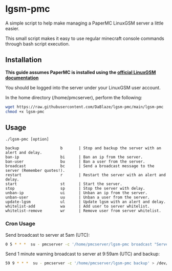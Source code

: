 # lgsm-pmc

A simple script to help make managing a PaperMC LinuxGSM server a little easier.

This small script makes it easy to use regular minecraft console commands through bash script execution.

## Installation

**This guide assumes PaperMC is installed using the [official LinuxGSM documentation](https://linuxgsm.com/servers/pmcserver/)**

You should be logged into the server under your LinuxGSM user account.

In the home directory (/home/pmcserver), perform the following:

```bash
wget https://raw.githubusercontent.com/DaBlaze/lgsm-pmc/main/lgsm-pmc
chmod +x lgsm-pmc
```

## Usage

```
./lgsm-pmc [option]

backup                  b       | Stop and backup the server with an alert and delay.
ban-ip                  bi      | Ban an ip from the server.
ban-user                bu      | Ban a user from the server.
broadcast               bc      | Send a broadcast message to the server (Remember quotes!).
restart                 r       | Restart the server with an alert and delay.
start                   st      | Start the server.
stop                    sp      | Stop the server with delay.
unban-ip                ui      | Unban an ip from the server.
unban-user              uu      | Unban a user from the server.
update-lgsm             ul      | Update lgsm with an alert and delay.
whitelist-add           wa      | Add user to server whitelist.
whitelist-remove        wr      | Remove user from server whitelist.
```

### Cron Usage

Send broadcast to server at 5am (UTC):

```bash
0 5 * * *  su - pmcserver -c '/home/pmcserver/lgsm-pmc broadcast "Server will update in 1 minute. (Will restart)"' > /dev/null 2>&1
```
Send 1 minute warning broadcast to server at 9:59am (UTC) and backup:

```bash
59 9 * * *  su - pmcserver -c '/home/pmcserver/lgsm-pmc backup' > /dev/null 2>&1
```
